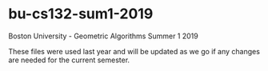 # bu-cs132-sum1-2019
Boston University - Geometric Algorithms Summer 1 2019


These files were used last year and will be updated as we go if any changes are needed for the current semester.

